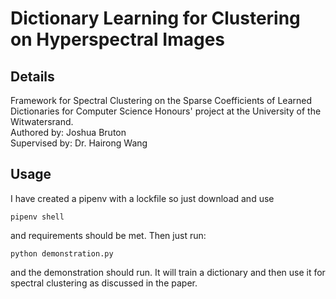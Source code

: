 # Dictionary Learning for Clustering on Hyperspectral Images
## Details
Framework for Spectral Clustering on the Sparse Coefficients of Learned Dictionaries for Computer Science Honours' project at the University of the Witwatersrand.  
Authored by: Joshua Bruton  
Supervised by: Dr. Hairong Wang
## Usage
I have created a pipenv with a lockfile so just download and use   
~~~
pipenv shell
~~~
and requirements should be met. Then just run:
~~~
python demonstration.py
~~~
and the demonstration should run. It will train a dictionary and then use it for spectral clustering as discussed in the paper.
